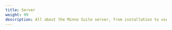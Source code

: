 ```yaml
---
title: Server
weight: 99
description: All about the Minno Suite server, from installation to user collaboration.
---
```

